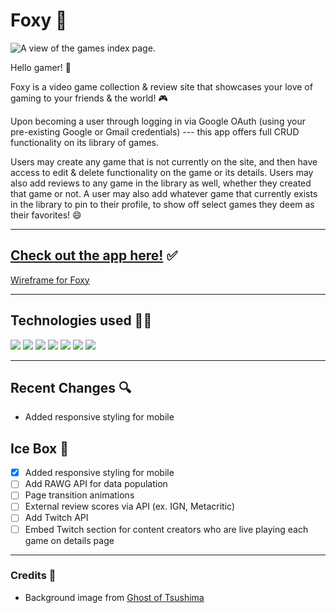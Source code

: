  #  Foxy 🦊

![A view of the games index page.](https://i.imgur.com/DiqXEaW.png)

Hello gamer! 🦊

Foxy is a video game collection & review site that showcases your love of gaming to your friends & the world! 🎮

Upon becoming a user through logging in via Google OAuth (using your pre-existing Google or Gmail credentials) --- this app offers full CRUD functionality on its library of games. 

Users may create any game that is not currently on the site, and then have access to edit & delete functionality on the game or its details. Users may also add reviews to any game in the library as well, whether they created that game or not. A user may also add whatever game that currently exists in the library to pin to their profile, to show off select games they deem as their favorites! 😄

---

## [Check out the app here!](https://foxy-by.herokuapp.com/) ✅

[Wireframe for Foxy](https://whimsical.com/foxy-Y5ZNpH3Mgh2M9rThxxVVY8)

---

## Technologies used 🧑‍💻

<img src="https://img.shields.io/badge/-MongoDB-47?logo=MongoDB&logoColor=darkgreen&style=plastic">

<img src="https://img.shields.io/badge/-Express-252525?logo=Express&logoColor=white&style=plastic">

<img src="https://img.shields.io/badge/-Node.js-339933?logo=Node.js&logoColor=white&style=plastic">

<img src="https://img.shields.io/badge/-JavaScript-F7DF1E?logo=JavaScript&logoColor=black&style=plastic">

<img src="https://img.shields.io/badge/-CSS3-1572B6?logo=CSS3&logoColor=white&style=plastic">

<img src="https://img.shields.io/badge/-HTML5-E34F26?logo=HTML5&logoColor=white&style=plastic">

<img src="https://img.shields.io/badge/-Git-purple?logo=Git&logoColor=white&style=plastic">

---

## Recent Changes 🔍

- Added responsive styling for mobile

## Ice Box 🥶

- [x] Added responsive styling for mobile
- [ ] Add RAWG API for data population
- [ ] Page transition animations
- [ ] External review scores via API (ex. IGN, Metacritic)
- [ ] Add Twitch API 
- [ ] Embed Twitch section for content creators who are live playing each game on details page

---

### Credits 🎥

- Background image from [Ghost of Tsushima](https://mobile.twitter.com/suckerpunchprod)